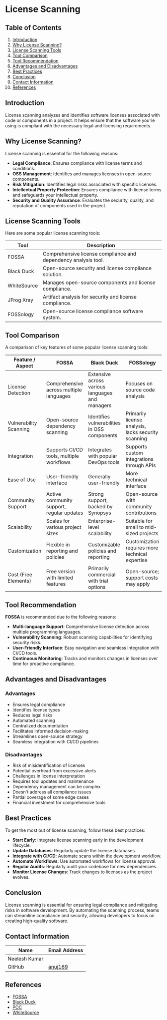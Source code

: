 # License Scanning

## Table of Contents
1. [Introduction](#introduction)
2. [Why License Scanning?](#why-license-scanning)
3. [License Scanning Tools](#license-scanning-tools)
4. [Tool Comparison](#tool-comparison)
5. [Tool Recommendation](#tool-recommendation)
6. [Advantages and Disadvantages](#advantages-and-disadvantages)
7. [Best Practices](#best-practices)
8. [Conclusion](#conclusion)
9. [Contact Information](#contact-information)
10. [References](#references)

## Introduction

License scanning analyzes and identifies software licenses associated with code or components in a project. It helps ensure that the software you're using is compliant with the necessary legal and licensing requirements.

## Why License Scanning?

License scanning is essential for the following reasons:

- **Legal Compliance**: Ensures compliance with license terms and conditions.
- **OSS Management**: Identifies and manages licenses in open-source components.
- **Risk Mitigation**: Identifies legal risks associated with specific licenses.
- **Intellectual Property Protection**: Ensures compliance with license terms and safeguards your intellectual property.
- **Security and Quality Assurance**: Evaluates the security, quality, and reputation of components used in the project.

## License Scanning Tools

Here are some popular license scanning tools:

| Tool       | Description                                                       |
|------------|-------------------------------------------------------------------|
| FOSSA      | Comprehensive license compliance and dependency analysis tool.   |
| Black Duck | Open-source security and license compliance solution.             |
| WhiteSource| Manages open-source components and license compliance.            |
| JFrog Xray | Artifact analysis for security and license compliance.           |
| FOSSology  | Open-source license compliance software system.                   |

## Tool Comparison

A comparison of key features of some popular license scanning tools:

| Feature / Aspect        | FOSSA                              | Black Duck                        | FOSSology                        |
|-------------------------|------------------------------------|-----------------------------------|----------------------------------|
| License Detection       | Comprehensive across multiple languages | Extensive across various languages and managers | Focuses on source code analysis |
| Vulnerability Scanning  | Open-source dependency scanning    | Identifies vulnerabilities in OSS components | Primarily license analysis, lacks security scanning |
| Integration             | Supports CI/CD tools, multiple workflows | Integrates with popular DevOps tools | Supports custom integrations through APIs |
| Ease of Use             | User-friendly interface            | Generally user-friendly           | More technical interface        |
| Community Support       | Active community support, regular updates | Strong support, backed by Synopsys | Open-source with community contributions |
| Scalability             | Scales for various project sizes   | Enterprise-level scalability      | Suitable for small to mid-sized projects |
| Customization           | Flexible in reporting and policies | Customizable policies and reporting | Customization requires more technical expertise |
| Cost (Free Elements)    | Free version with limited features | Primarily commercial with trial options | Open-source; support costs may apply |

## Tool Recommendation

**FOSSA** is recommended due to the following reasons:

- **Multi-language Support**: Comprehensive license detection across multiple programming languages.
- **Vulnerability Scanning**: Robust scanning capabilities for identifying security risks.
- **User-Friendly Interface**: Easy navigation and seamless integration with CI/CD tools.
- **Continuous Monitoring**: Tracks and monitors changes in licenses over time for proactive compliance.

## Advantages and Disadvantages

### Advantages

- Ensures legal compliance
- Identifies license types
- Reduces legal risks
- Automated scanning
- Centralized documentation
- Facilitates informed decision-making
- Streamlines open-source strategy
- Seamless integration with CI/CD pipelines

### Disadvantages

- Risk of misidentification of licenses
- Potential overhead from excessive alerts
- Challenges in license interpretation
- Requires tool updates and maintenance
- Dependency management can be complex
- Doesn't address all compliance issues
- Partial coverage of some edge cases
- Financial investment for comprehensive tools

## Best Practices

To get the most out of license scanning, follow these best practices:

- **Start Early**: Integrate license scanning early in the development lifecycle.
- **Update Databases**: Regularly update the license databases.
- **Integrate with CI/CD**: Automate scans within the development workflow.
- **Automate Workflows**: Use automated workflows for license approval.
- **Regular Audits**: Regularly audit your codebase for new dependencies.
- **Monitor License Changes**: Track changes to licenses as the project evolves.

## Conclusion

License scanning is essential for ensuring legal compliance and mitigating risks in software development. By automating the scanning process, teams can streamline compliance and security, allowing developers to focus on creating high-quality software.

## Contact Information

| Name           | Email Address                                        |
|----------------|------------------------------------------------------|
| Neelesh Kumar  |                  |
| GitHub         | [anuj169]()    |

## References

- [FOSSA](https://fossa.com)
- [Black Duck](https://www.blackducksoftware.com)
- [POC](https://github.com/avengers-p11/Documentation/blob/main/Application%20CI%20Design/Generic%20CI%20operation/Licence%20scanning/POC.md)
- [WhiteSource](https://www.whitesourcesoftware.com)
